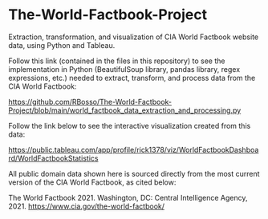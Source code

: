 # The-World-Factbook-Project
Extraction, transformation, and visualization of CIA World Factbook website data, using Python and Tableau.

Follow this link (contained in the files in this repository) to see the implementation in Python (BeautifulSoup library, pandas library, regex expressions, etc.) needed to extract, transform, and process data from the CIA World Factbook:

https://github.com/RBosso/The-World-Factbook-Project/blob/main/world_factbook_data_extraction_and_processing.py

Follow the link below to see the interactive visualization created from this data:

https://public.tableau.com/app/profile/rick1378/viz/WorldFactbookDashboard/WorldFactbookStatistics

All public domain data shown here is sourced directly from the most current version of the CIA World Factbook, as cited below:  
  
The World Factbook 2021. Washington, DC: Central Intelligence Agency, 2021. https://www.cia.gov/the-world-factbook/
